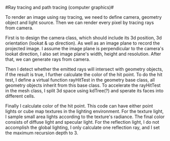 #Ray tracing and path tracing (computer graphics)#

To render an image using ray tracing, we need to define camera, geometry object and light source. Then we can render every pixel by tracing rays from camera.

First is to design the camera class, which should include its 3d position, 3d orientation (lookat & up direction). As well as an image plane to record the projected image. I assume the image plane is perpendicular to the camera's lookat direction, I also set image plane's width, height and resolution. After that, we can generate rays from camera.

Then I detect whether the emitted rays will intersect with geometry objects, if the result is true, I further calculate the color of the hit point. To do the hit test, I define a virtual function rayHitTest in the geometry base class, all geometry objects inherit from this base class. To accelerate the rayHitTest in the mesh class, I split 3d space using kdTree(?) and sperate its faces into different cells.

Finally I calculate color of the hit point. This code can have either point lights or cube map textures in the lighting environment. For the texture light, I sample small area lights according to the texture's radiance. The final color consists of diffuse light and specular light. For the reflection light, I do not accomplish the global lighting, I only calculate one reflection ray, and I set the maximum recursion depth to 3.
